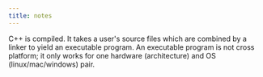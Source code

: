 ```yaml
---
title: notes
---
```


C++ is compiled. It takes a user\'s source files which are combined by a
linker to yield an executable program. An executable program is not
cross platform; it only works for one hardware (architecture) and OS
(linux/mac/windows) pair.
